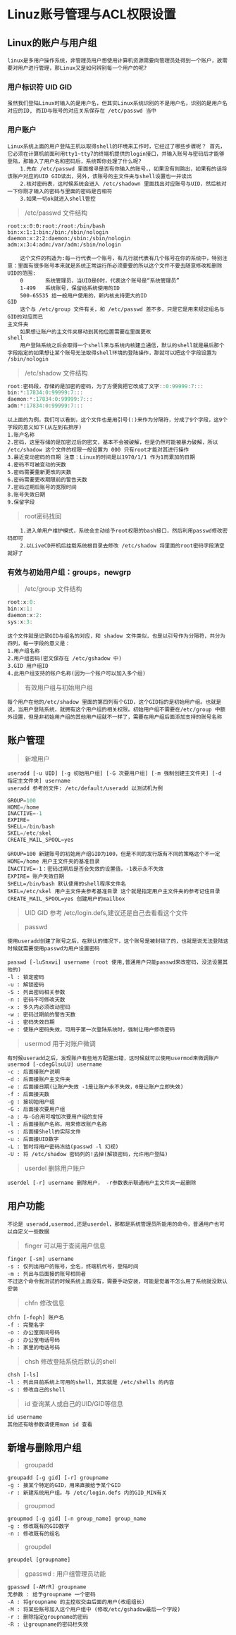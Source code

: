 # Linuz账号管理与ACL权限设置

## Linux的账户与用户组

    linux是多用户操作系统，非管理员用户想使用计算机资源需要向管理员处得到一个账户，故需要对用户进行管理，那Linux又是如何辨别每一个用户的呢?

### 用户标识符 UID GID

    虽然我们登陆Linux时输入的是用户名，但其实Linux系统识别的不是用户名，识别的是用户名对应的ID, 而ID与账号的对应关系保存在 /etc/passwd 当中

### 用户账户

    Linux系统上面的用户登陆主机以取得shell的环境来工作时，它经过了哪些步骤呢？ 首先，它必须在计算机前面利用tty1~tty7的终端机提供的login接口，并输入账号与密码后才能够登陆，那输入了用户名和密码后，系统帮你处理了什么呢?
        1.先在 /etc/passwd 里面搜寻是否有你输入的账号，，如果没有则跳出，如果有的话将该账户对应的UID GID读出，另外，该账号的主文件夹与shell设置也一并读出
        2.核对密码表，这时候系统会进入 /etc/shadown 里面找出对应账号与UID，然后核对一下你刚才输入的密码与里面的密码是否相符
        3.如果一切ok就进入shell管控

>/etc/passwd 文件结构

```shell
root:x:0:0:root:/root:/bin/bash
bin:x:1:1:bin:/bin:/sbin/nologin
daemon:x:2:2:daemon:/sbin:/sbin/nologin
adm:x:3:4:adm:/var/adm:/sbin/nologin
```

        这个文件的构造为:每一行代表一个账号，有几行就代表有几个账号在你的系统中，特别注意：里面有很多账号本来就是系统正常运行所必须要要的所以这个文件不要去随意修改和删除
    UID的范围:
        0       系统管理员，当UID是0时，代表这个账号是“系统管理员”
        1-499   系统账号，保留给系统使用的ID
        500-65535 给一般用户使用的，新内核支持更大的ID
    GID
        这个与 /etc/group 文件有关，和 /etc/passwd 差不多，只是它是用来规定组名与GID的对应而已
    主文件夹
        如果想让账户的主文件夹移动到其他位置需要在里面更改
    shell
        用户登陆系统之后会取得一个shell来与系统内核建立通信，默认的shell就是最后那个字段指定的如果想让某个账号无法取得shell环境的登陆操作，那就可以把这个字段设置为 /sbin/nologin

>/etc/shadow 文件结构

``` C
root:密码段，存储的是加密的密码，为了方便我把它改成了文字::0:99999:7:::
bin:*:17834:0:99999:7:::
daemon:*:17834:0:99999:7:::
adm:*:17834:0:99999:7:::
```

    以上面的为例，我们可以看到，这个文件也是用引号(:)来作为分隔符，分成了9个字段，这9个字段的意义如下(从左到右排序)
    1.账户名称
    2.密码，这里存储的是加密过后的密文，基本不会被破解，但是仍然可能被暴力破解，所以 /etc/shadow 这个文件的权限一般设置为 000 只有root才能对其进行操作
    3.最近变动密码的日期 注意：Linux的时间是以1970/1/1 作为1而累加的日期
    4.密码不可被变动的天数
    5.密码需要重新更改的天数
    6.密码需要更改期限前的警告天数
    7.密码过期后账号的宽限时间
    8.账号失效日期
    9.保留字段

>root密码找回

        1.进入单用户维护模式，系统会主动给予root权限的bash接口，然后利用passwd修改密码即可
        2.以LiveCD开机后挂载系统根目录去修改 /etc/shadow 将里面的root密码字段清空就好了

### 有效与初始用户组：groups，newgrp

>/etc/group 文件结构

``` C
root:x:0:
bin:x:1:
daemon:x:2:
sys:x:3:
```

    这个文件就是记录GID与组名的对应，和 shadow 文件类似，也是以引号作为分隔符，共分为四列，每一字段的意义是：
    1.用户组名称
    2.用户组密码(密文保存在 /etc/gshadow 中)
    3.GID 用户组ID
    4.此用户组支持的账户名称(因为一个账户可以加入多个组)

>有效用户组与初始用户组

    每个用户在他的/etc/shadow 里面的第四列有个GID，这个GID指的是初始用户组。也就是说，当用户登陆系统，就拥有这个用户组的相关权限。初始用户组不需要在/etc/group 中额外设置，但是非初始用户组的其他用户组就不一样了，需要在用户组后面添加支持的账号名称

## 账户管理

>新增用户

    useradd [-u UID] [-g 初始用户组] [-G 次要用户组] [-m 强制创建主文件夹] [-d 指定主文件夹] username
    useradd 参考的文件: /etc/default/useradd 以测试机为例

```C
GROUP=100
HOME=/home
INACTIVE=-1
EXPIRE=
SHELL=/bin/bash
SKEL=/etc/skel
CREATE_MAIL_SPOOL=yes
```

    GROUP=100 新建账号的初始用户组GID为100，但是不同的发行版有不同的策略这个不一定
    HOME=/home 用户主文件夹的基准目录
    INACTIVE=-1：密码过期后是否会失效的设置值，-1表示永不失效
    EXPIRE= 账户失效日期
    SHELL=/bin/bash 默认使用的shell程序文件名
    SKEL=/etc/skel 用户主文件夹参考基准目录 这个就是指定用户主文件夹的参考记住目录
    CREATE_MAIL_SPOOL=yes 创建用户的mailbox

>UID GID 参考 /etc/login.defs,建议还是自己去看看这个文件

>passwd

    使用useradd创建了账号之后，在默认的情况下，这个账号是被封锁了的，也就是说无法登陆这时候就需要使用passwd为用户设置密码

    passwd [-luSnxwi] username (root 使用,普通用户只能passwd来改密码，没法设置其他的)
    -l : 锁定密码
    -u : 解锁密码
    -S : 列出密码相关参数
    -n : 密码不可修改天数
    -x : 多久内必须改动密码
    -w : 密码过期前的警告天数
    -i : 密码失效日期
    -e : 使账户密码失效，可用于第一次登陆系统时，强制让用户修改密码

>usermod 用于对账户微调

    有时候useradd之后，发现账户有些地方配置出错，这时候就可以使用usermod来微调账户
    usermod [-cdegGlsuLU] username
    -c : 后面接账户说明
    -d : 后面接账户主文件夹
    -e : 后面接日期(让账户失效 -1是让账户永不失效，0是让账户立即失效)
    -f : 后面接天数
    -g : 接初始用户组
    -G : 后面接次要用户组
    -a : 与-G合用可增加次要用户组的支持
    -l : 后面接账户名称，用来修改账户名称
    -s : 后面接Shell的实际文件
    -u : 后面接UID数字
    -L : 暂时将用户密码冻结(passwd -l 幻视)
    -U : 将 /etc/shadow 密码列的!去掉(解锁密码，允许用户登陆)

>userdel 删除用户账户

    userdel [-r] username 删除用户， -r参数表示联通用户主文件夹一起删除

## 用户功能

    不论是 useradd,usermod,还是userdel，那都是系统管理员所能用的命令，普通用户也可以自定义一些数据

>finger 可以用于查阅用户信息

    finger [-sm] username
    -s : 仅列出用户的账号，全名，终端机代号，登陆时间
    -m : 列出与后面接的账号相同者
    不过这个命令我测试的时候系统上面没有，需要手动安装，可能是觉着不怎么用了系统就没默认安装

>chfn 修改信息

    chfn [-foph] 账户名
    -f : 完整名字
    -o : 办公室房间号码
    -p : 办公室电话号码
    -h : 家里的电话号码

>chsh 修改登陆系统后默认的shell

    chsh [-ls]
    -l : 列出目前系统上可用的shell，其实就是 /etc/shells 的内容
    -s : 修改自己的shell

>id 查询某人或自己的UID/GID等信息

    id username
    其他还有啥参数请使用man id 查看

## 新增与删除用户组

>groupadd

    groupadd [-g gid] [-r] groupname
    -g : 接某个特定的GID，用来直接给予某个GID
    -r : 新建系统用户组。与 /etc/login.defs 内的GID_MIN有关

>groupmod

    groupmod [-g gid] [-n group_name] group_name
    -g : 修改既有的GID数字
    -n : 修改既有的组名

>groupdel

    groupdel [groupname]

>gpasswd : 用户组管理员功能

    gpasswd [-AMrR] groupname
    无参数 : 给予groupname 一个密码
    -A : 将groupname 的主控权交由后面的用户(改组组长)
    -M : 将某些账号加入这个用户组中 (修改/etc/gshadow最后一个字段)
    -r : 删除指定groupname的密码
    -R : 让groupname的密码栏失效
